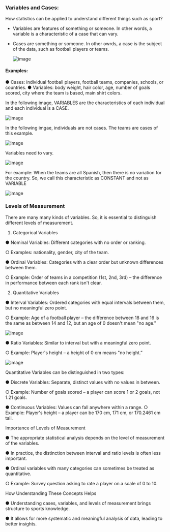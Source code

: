 ### Variables and Cases:

How statistics can be applied to understand different things such as sport?

- Variables are features of something or someone. In other words, a variable is a characteristic of a case that can vary.

- Cases are something or someone. In other owrds, a case is the subject of the data, such as football players or teams.

  ![image](https://github.com/user-attachments/assets/308a6159-d720-4d9a-898b-740ec2800447)

#### Examples: 
  ● Cases: individual football players, football teams, companies, schools, or countries.
  ● Variables: body weight, hair color, age, number of goals scored, city where the team is based, main shirt colors.


  In the following image, VARIABLES are the characteristics of each individual and each individual is a CASE.

  ![image](https://github.com/user-attachments/assets/b11629b2-cb3c-4cb3-a39e-b34a0d1a4e68)

  In the following imgae, individuals are not cases. The teams are cases of this example.

 ![image](https://github.com/user-attachments/assets/5dbbc1b1-9859-40c0-865c-991189438706)

 Variables need to vary.

![image](https://github.com/user-attachments/assets/9f5a3f29-a825-4174-a65f-c2b7aaeb83ee)

For example: When the teams are all Spanish, then there is no variation for the country. So, we call this characteristic as CONSTANT and not as VARIABLE

![image](https://github.com/user-attachments/assets/41444bf4-dc1d-401e-9c88-5cc286c7293a)

### Levels of Measurement
There are many many kinds of variables. So, it is essential to distinguish different levels of measurement.
1. Categorical Variables
   
● Nominal Variables: Different categories with no order or ranking.

○ Examples: nationality, gender, city of the team.

● Ordinal Variables: Categories with a clear order but unknown differences between them.

○ Example: Order of teams in a competition (1st, 2nd, 3rd) – the difference in performance between each rank isn't clear.

2. Quantitative Variables

● Interval Variables: Ordered categories with equal intervals between them, but no meaningful zero point.

○ Example: Age of a football player – the difference between 18 and 16 is the same as between 14 and 12, but an age of 0 doesn't mean "no age."

![image](https://github.com/user-attachments/assets/fc8a646d-4fb0-45a3-bc8b-bc1053c569fd)

● Ratio Variables: Similar to interval but with a meaningful zero point.

○ Example: Player's height – a height of 0 cm means "no height.”

![image](https://github.com/user-attachments/assets/b1b8900c-3583-44ab-8c22-e56020aafc3e)

Quantitative Variables can be distinguished in two types: 

● Discrete Variables: Separate, distinct values with no values in between.

○ Example: Number of goals scored – a player can score 1 or 2 goals, not 1.21 goals.

● Continuous Variables: Values can fall anywhere within a range.
○ Example: Player's height – a player can be 170 cm, 171 cm, or 170.2461 cm tall.

Importance of Levels of Measurement

● The appropriate statistical analysis depends on the level of measurement of the variables.

● In practice, the distinction between interval and ratio levels is often less important.

● Ordinal variables with many categories can sometimes be treated as quantitative.

○ Example: Survey question asking to rate a player on a scale of 0 to 10.

How Understanding These Concepts Helps

● Understanding cases, variables, and levels of measurement brings structure to sports knowledge.

● It allows for more systematic and meaningful analysis of data, leading to better insights.
